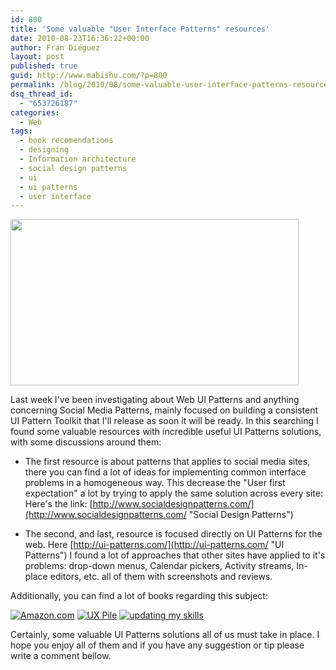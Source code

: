 ```yaml
---
id: 800
title: 'Some valuable "User Interface Patterns" resources'
date: 2010-08-23T16:36:22+00:00
author: Fran Diéguez
layout: post
published: true
guid: http://www.mabishu.com/?p=800
permalink: /blog/2010/08/some-valuable-user-interface-patterns-resources/
dsq_thread_id:
  - "653726187"
categories:
  - Web
tags:
  - book recomendations
  - designing
  - Information architecture
  - social design patterns
  - ui
  - ui patterns
  - user interface
---
```

<img class="alignright size-full wp-image-801" title="4328394839_e632f7c98d" alt="" src="/assets/4328394839_e632f7c98d.jpg" width="461" height="266" />

Last week I've been investigating about Web UI Patterns and
anything concerning Social Media Patterns, mainly focused on building
a consistent UI Pattern Toolkit that I'll release as soon it will be
ready. In this searching I found some valuable resources with incredible
useful UI Patterns solutions, with some discussions around them:

- The first resource is about patterns that applies to social media
  sites, there you can find a lot of ideas for implementing common
  interface problems in a homogeneous way. This decrease the "User
  first expectation" a lot by trying to apply the same solution across
  every site: Here's the link:
  [http://www.socialdesignpatterns.com/](http://www.socialdesignpatterns.com/ "Social Design Patterns")

- The second, and last, resource is focused directly on UI Patterns
  for the web. Here
  [http://ui-patterns.com/](http://ui-patterns.com/ "UI Patterns") I
  found a lot of approaches that other sites have applied to it's
  problems: drop-down menus, Calendar pickers, Activity streams,
  In-place editors, etc. all of them with screenshots and reviews.

Additionally, you can find a lot of books regarding this subject:

<div class="aligncenter">

[![Amazon.com](http://farm3.static.flickr.com/2141/2435522965_9e7771e137_m.jpg
"Amazon.com")](http://www.amazon.com/Designing-Interfaces-Patterns-Effective-Interaction/dp/0596008031/ref=sr_1_1?ie=UTF8&s=books&qid=1282580885&sr=8-1)
[![UX Pile](http://farm4.static.flickr.com/3218/2805069373_0d0df00bca_m.jpg
"UX Pile")](http://www.amazon.com/Project-Guide-Design-experience-designers/dp/0321607376/ref=pd_bxgy_b_img_b)
[![updating my skills](http://farm4.static.flickr.com/3124/2795643169_b2cab661b6_m.jpg
"updating my skills")](http://www.amazon.com/User-Interface-Design-Programmers-Spolsky/dp/1893115941/ref=sr_1_1?s=books&ie=UTF8&qid=1282580946&sr=1-1)
</div>

Certainly, some valuable UI Patterns solutions all of us must take in
place. I hope you enjoy all of them and if you have any suggestion or
tip please write a comment bellow.
